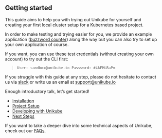 ## Getting started

This guide aims to help you with trying out Unikube for yourself and creating your first local cluster setup for a Kubernetes based project.

  
In order to make testing and trying easier for you, we provide an example application ([buzzword counter](https://github.com/Blueshoe/buzzword-charts/)) along the way but you can also try to set up your own application of course.

If you want, you can use these test credentials (without creating your own account) to try out the CLI first:
> ```
> User: sandbox@unikube.io Password: #4kEMU8aPm
> ```

If you struggle with this guide at any step, please do not hesitate to contact us via [slack](https://join.slack.com/t/unikubeworkspace/shared_invite/zt-x6ylscgn-JMQ2nhMGWp24uGoX1sc1Mg) or write us an email at [support@unikube.io](mailto:support@unikube.io)

  
Enough introductory talk, let’s get started!

 - [Installation](https://unikube.io/docs/guides/getting-started/installation.html)
 - [Project Setup](https://unikube.io/docs/guides/getting-started/project-setup.html)
 - [Developing with Unikube](https://unikube.io/docs/guides/getting-started/developing-with-unikube.html)
 - [Next Steps](https://unikube.io/docs/guides/getting-started/next-steps.html)

  
  
  
If you want to take a deeper dive into some technical aspects of Unikube, check out our [FAQs](https://unikube.io/faqs/).

